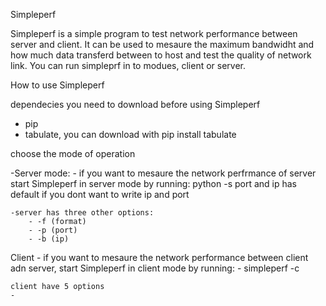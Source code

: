 
Simpleperf 

Simpleperf is a simple program to test network performance between server and client. It can be used to mesaure the maximum bandwidht and how much data transferd between to host and  test the quality of network link. You can run simpleprf in to modues, client or server.

How to use Simpleperf

dependecies you need to download before using Simpleperf
- pip 
- tabulate, you can download with pip install tabulate

choose the mode of operation

-Server mode:
    - if you want to mesaure the network perfrmance of server start Simpleperf in server mode by running:
    python -s 
port and ip has default if you dont want to write ip and port

    -server has three other options:
        - -f (format)
        - -p (port)
        - -b (ip)

Client 
    - if you want to mesaure the network performance between client adn server, start Simpleperf in client mode by running:
        - simpleperf -c
    
    client have 5 options
    - 











